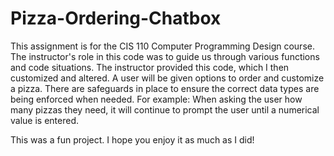 
# Pizza-Ordering-Chatbox

This assignment is for the CIS 110 Computer Programming Design course. The instructor's role in this code was to guide us through various functions and code situations.
The instructor provided this code, which I then customized and altered.
A user will be given options to order and customize a pizza. There are safeguards in place to ensure the correct data types are being enforced when needed. For example: When asking the user how many pizzas they need, it will continue to prompt the user until a numerical value is entered. 

This was a fun project. I hope you enjoy it as much as I did!
